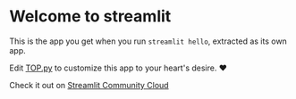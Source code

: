 # Welcome to streamlit

This is the app you get when you run `streamlit hello`, extracted as its own app.

Edit [TOP.py](./TOP.py) to customize this app to your heart's desire. ❤️

Check it out on [Streamlit Community Cloud](https://st-hello-app.streamlit.app/)
